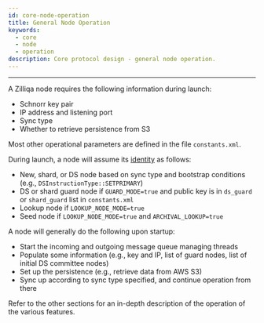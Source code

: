 ```yaml
---
id: core-node-operation
title: General Node Operation
keywords:
  - core
  - node
  - operation
description: Core protocol design - general node operation.
---
```


---

A Zilliqa node requires the following information during launch:

- Schnorr key pair
- IP address and listening port
- Sync type
- Whether to retrieve persistence from S3

Most other operational parameters are defined in the file `constants.xml`.

During launch, a node will assume its [identity](basics/zilliqa-architecture/basics-zil-nodes)
as follows:

- New, shard, or DS node based on sync type and bootstrap conditions (e.g.,
  `DSInstructionType::SETPRIMARY`)
- DS or shard guard node if `GUARD_MODE=true` and public key is in `ds_guard` or
  `shard_guard` list in `constants.xml`
- Lookup node if `LOOKUP_NODE_MODE=true`
- Seed node if `LOOKUP_NODE_MODE=true` and `ARCHIVAL_LOOKUP=true`

A node will generally do the following upon startup:

- Start the incoming and outgoing message queue managing threads
- Populate some information (e.g., key and IP, list of guard nodes, list of
  initial DS committee nodes)
- Set up the persistence (e.g., retrieve data from AWS S3)
- Sync up according to sync type specified, and continue operation from there

Refer to the other sections for an in-depth description of the operation of the
various features.
